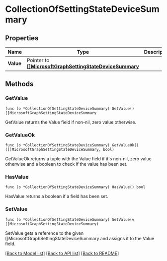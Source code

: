 # CollectionOfSettingStateDeviceSummary

## Properties

Name | Type | Description | Notes
------------ | ------------- | ------------- | -------------
**Value** | Pointer to [**[]MicrosoftGraphSettingStateDeviceSummary**](microsoft.graph.settingStateDeviceSummary.md) |  | [optional] 

## Methods

### GetValue

`func (o *CollectionOfSettingStateDeviceSummary) GetValue() []MicrosoftGraphSettingStateDeviceSummary`

GetValue returns the Value field if non-nil, zero value otherwise.

### GetValueOk

`func (o *CollectionOfSettingStateDeviceSummary) GetValueOk() ([]MicrosoftGraphSettingStateDeviceSummary, bool)`

GetValueOk returns a tuple with the Value field if it's non-nil, zero value otherwise
and a boolean to check if the value has been set.

### HasValue

`func (o *CollectionOfSettingStateDeviceSummary) HasValue() bool`

HasValue returns a boolean if a field has been set.

### SetValue

`func (o *CollectionOfSettingStateDeviceSummary) SetValue(v []MicrosoftGraphSettingStateDeviceSummary)`

SetValue gets a reference to the given []MicrosoftGraphSettingStateDeviceSummary and assigns it to the Value field.


[[Back to Model list]](../README.md#documentation-for-models) [[Back to API list]](../README.md#documentation-for-api-endpoints) [[Back to README]](../README.md)


